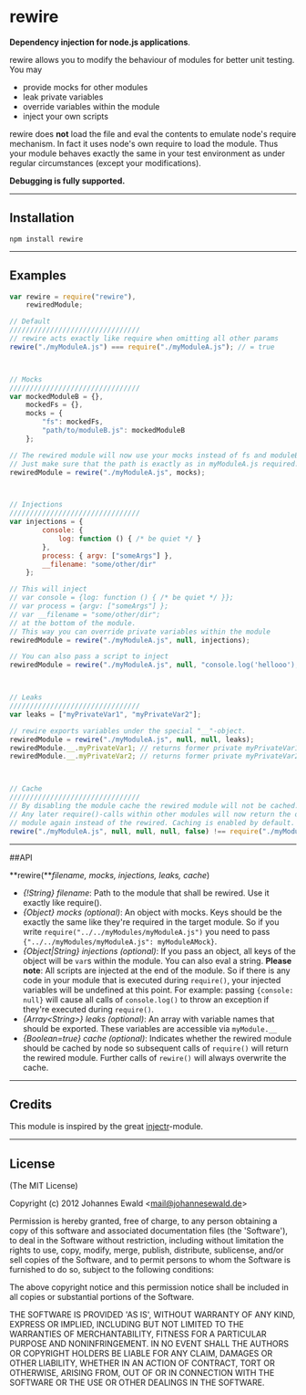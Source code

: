 rewire
=====
**Dependency injection for node.js applications**.

rewire allows you to modify the behaviour of modules for better unit testing. You may

- provide mocks for other modules
- leak private variables
- override variables within the module
- inject your own scripts

rewire does **not** load the file and eval the contents to emulate node's require mechanism. In fact it uses node's own require to load the module. Thus your module behaves exactly the same in your test environment as under regular circumstances (except your modifications).

**Debugging is fully supported.**

-----------------------------------------------------------------

Installation
------------

```npm install rewire```

-----------------------------------------------------------------

Examples
--------

```javascript
var rewire = require("rewire"),
    rewiredModule;

// Default
////////////////////////////////
// rewire acts exactly like require when omitting all other params
rewire("./myModuleA.js") === require("./myModuleA.js"); // = true



// Mocks
////////////////////////////////
var mockedModuleB = {},
    mockedFs = {},
    mocks = {
        "fs": mockedFs,
        "path/to/moduleB.js": mockedModuleB
    };

// The rewired module will now use your mocks instead of fs and moduleB.js.
// Just make sure that the path is exactly as in myModuleA.js required.
rewiredModule = rewire("./myModuleA.js", mocks);



// Injections
////////////////////////////////
var injections = {
        console: {
            log: function () { /* be quiet */ }
        },
        process: { argv: ["someArgs"] },
        __filename: "some/other/dir"
    };

// This will inject
// var console = {log: function () { /* be quiet */ }};
// var process = {argv: ["someArgs"] };
// var __filename = "some/other/dir";
// at the bottom of the module.
// This way you can override private variables within the module
rewiredModule = rewire("./myModuleA.js", null, injections);

// You can also pass a script to inject
rewiredModule = rewire("./myModuleA.js", null, "console.log('hellooo');"); // prints "hellooo"



// Leaks
////////////////////////////////
var leaks = ["myPrivateVar1", "myPrivateVar2"];

// rewire exports variables under the special "__"-object.
rewiredModule = rewire("./myModuleA.js", null, null, leaks);
rewiredModule.__.myPrivateVar1; // returns former private myPrivateVar1
rewiredModule.__.myPrivateVar2; // returns former private myPrivateVar2



// Cache
////////////////////////////////
// By disabling the module cache the rewired module will not be cached.
// Any later require()-calls within other modules will now return the original
// module again instead of the rewired. Caching is enabled by default.
rewire("./myModuleA.js", null, null, null, false) !== require("./myModuleA.js"); // = true
```

-----------------------------------------------------------------

##API

**rewire(***filename, mocks, injections, leaks, cache*) 

- *{!String} filename*: Path to the module that shall be rewired. Use it exactly like require().
- *{Object} mocks (optional)*: An object with mocks. Keys should be the exactly the same like they're required in the target module. So if you write ```require("../../myModules/myModuleA.js")``` you need to pass ```{"../../myModules/myModuleA.js": myModuleAMock}```.
- *{Object|String} injections (optional)*: If you pass an object, all keys of the object will be ```var```s within the module. You can also eval a string. **Please note**: All scripts are injected at the end of the module. So if there is any code in your module that is executed during ```require()```, your injected variables will be undefined at this point. For example: passing ```{console: null}``` will cause all calls of ```console.log()``` to throw an exception if they're executed during ```require()```.
- *{Array&lt;String&gt;} leaks (optional)*: An array with variable names that should be exported. These variables are accessible via ```myModule.__```
- *{Boolean=true} cache (optional)*: Indicates whether the rewired module should be cached by node so subsequent calls of ```require()``` will return the rewired module. Further calls of ```rewire()``` will always overwrite the cache.

-----------------------------------------------------------------

## Credits

This module is inspired by the great [injectr](https://github.com/nathanmacinnes/injectr "injectr")-module.

-----------------------------------------------------------------

## License

(The MIT License)

Copyright (c) 2012 Johannes Ewald &lt;mail@johannesewald.de&gt;

Permission is hereby granted, free of charge, to any person obtaining
a copy of this software and associated documentation files (the
'Software'), to deal in the Software without restriction, including
without limitation the rights to use, copy, modify, merge, publish,
distribute, sublicense, and/or sell copies of the Software, and to
permit persons to whom the Software is furnished to do so, subject to
the following conditions:

The above copyright notice and this permission notice shall be
included in all copies or substantial portions of the Software.

THE SOFTWARE IS PROVIDED 'AS IS', WITHOUT WARRANTY OF ANY KIND,
EXPRESS OR IMPLIED, INCLUDING BUT NOT LIMITED TO THE WARRANTIES OF
MERCHANTABILITY, FITNESS FOR A PARTICULAR PURPOSE AND NONINFRINGEMENT.
IN NO EVENT SHALL THE AUTHORS OR COPYRIGHT HOLDERS BE LIABLE FOR ANY
CLAIM, DAMAGES OR OTHER LIABILITY, WHETHER IN AN ACTION OF CONTRACT,
TORT OR OTHERWISE, ARISING FROM, OUT OF OR IN CONNECTION WITH THE
SOFTWARE OR THE USE OR OTHER DEALINGS IN THE SOFTWARE.